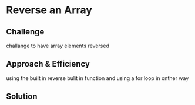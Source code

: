 # Reverse an Array
## Challenge

challange to have array elements reversed

## Approach & Efficiency

using the built in reverse bulit in function and using a for loop in onther way
## Solution
[uml]: assets/reverse.png


